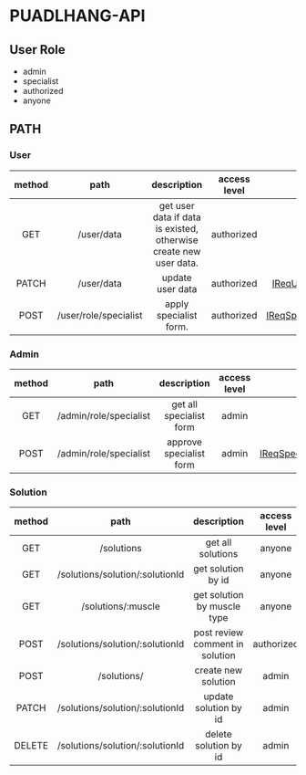 # PUADLHANG-API

## User Role

- admin
- specialist
- authorized
- anyone

## PATH

### User

| method |         path          |                            description                            | access level |                    req body                    |               res body                |
| :----: | :-------------------: | :---------------------------------------------------------------: | :----------: | :--------------------------------------------: | :-----------------------------------: |
|  GET   |      /user/data       | get user data if data is existed, otherwise create new user data. |  authorized  |                      null                      | [IResUserDTO](./src/types/dto.ts#L19) |
| PATCH  |      /user/data       |                         update user data                          |  authorized  |  [IReqUpdateUserDTO](./src/types/dto.ts#L30)   | [IMessageDTO](./src/types/dto.ts#L33) |
|  POST  | /user/role/specialist |                      apply specialist form.                       |  authorized  | [IReqSpecialistFormDTO](./src/types/dto.ts#L4) | [IMessageDTO](./src/types/dto.ts#L33) |

### Admin

| method |          path          |       description       | access level |                      req body                       |                    res body                     |
| :----: | :--------------------: | :---------------------: | :----------: | :-------------------------------------------------: | :---------------------------------------------: |
|  GET   | /admin/role/specialist | get all specialist form |    admin     |                        null                         | [IResSpecialistFormDTO](./src/types/dto.ts#L13) |
|  POST  | /admin/role/specialist | approve specialist form |    admin     | [IReqSpecialistApprovedDTO](./src/types/dto.ts#L19) |      [IMessageDTO](./src/types/dto.ts#L33)      |

### Solution

| method |              path               |           description           | access level |                   req body                   |                    res body                    |
| :----: | :-----------------------------: | :-----------------------------: | :----------: | :------------------------------------------: | :--------------------------------------------: |
|  GET   |           /solutions            |        get all solutions        |    anyone    |                     null                     | [IResSolutionsDTO\[\]](./src/types/dto.ts#L56) |
|  GET   | /solutions/solution/:solutionId |       get solution by id        |    anyone    |                     null                     |   [IResSolutionDTO](./src/types/dto.ts#L60)    |
|  GET   |       /solutions/:muscle        |   get solution by muscle type   |    anyone    |                     null                     |   [IResSolutionDTO](./src/types/dto.ts#L60)    |
|  POST  | /solutions/solution/:solutionId | post review comment in solution |  authorized  |    [IReqComment](./src/types/dto.ts#L50)     |     [IMessageDTO](./src/types/dto.ts#L33)      |
|  POST  |           /solutions/           |       create new solution       |    admin     | [ICreateSolutionDTO](./src/types/dto.ts#L36) |     [IMessageDTO](./src/types/dto.ts#L33)      |
| PATCH  | /solutions/solution/:solutionId |      update solution by id      |    admin     | [IUpdateSolutionDTO](./src/types/dto.ts#L47) |     [IMessageDTO](./src/types/dto.ts#L33)      |
| DELETE | /solutions/solution/:solutionId |      delete solution by id      |    admin     |                     null                     |     [IMessageDTO](./src/types/dto.ts#L33)      |

